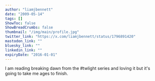 ```yaml
---
author: "liamjbennett"
date: "2009-05-14"
tags: []
ShowToc: false
ShowBreadCrumbs: false
thumbnail: "/img/main/profile.jpg"
twitter_link: "https://x.com/liamjbennett/status/1796891420"
mastodon_link: ""
bluesky_link: ""
linkedin_link: ""
expiryDate: "2016-01-01"
---
```


I am reading breaking dawn from the #twlight series and loving it but it's going to take me ages to finish.

